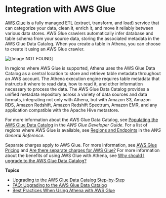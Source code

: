 # Integration with AWS Glue<a name="glue-athena"></a>

 [AWS Glue](http://docs.aws.amazon.com/glue/latest/dg/what-is-glue.html) is a fully managed ETL \(extract, transform, and load\) service that can categorize your data, clean it, enrich it, and move it reliably between various data stores\. AWS Glue crawlers automatically infer database and table schema from your source data, storing the associated metadata in the AWS Glue Data Catalog\. When you create a table in Athena, you can choose to create it using an AWS Glue crawler\.

![\[Image NOT FOUND\]](http://docs.aws.amazon.com/athena/latest/ug/images/glue_architecture.png)

In regions where AWS Glue is supported, Athena uses the AWS Glue Data Catalog as a central location to store and retrieve table metadata throughout an AWS account\. The Athena execution engine requires table metadata that instructs it where to read data, how to read it, and other information necessary to process the data\. The AWS Glue Data Catalog provides a unified metadata repository across a variety of data sources and data formats, integrating not only with Athena, but with Amazon S3, Amazon RDS, Amazon Redshift, Amazon Redshift Spectrum, Amazon EMR, and any application compatible with the Apache Hive metastore\.

For more information about the AWS Glue Data Catalog, see [Populating the AWS Glue Data Catalog](http://docs.aws.amazon.com/glue/latest/dg/populate-data-catalog.html) in the *AWS Glue Developer Guide*\. For a list of regions where AWS Glue is available, see [Regions and Endpoints](http://docs.aws.amazon.com/general/latest/gr/rande.html#glue_region) in the *AWS General Reference*\.

Separate charges apply to AWS Glue\. For more information, see [AWS Glue Pricing](https://aws.amazon.com/glue/pricing) and [Are there separate charges for AWS Glue?](glue-faq.md#faq-pricing) For more information about the benefits of using AWS Glue with Athena, see [Why should I upgrade to the AWS Glue Data Catalog?](glue-faq.md#faq-benefits) 

**Topics**
+ [Upgrading to the AWS Glue Data Catalog Step\-by\-Step](glue-upgrade.md)
+ [FAQ: Upgrading to the AWS Glue Data Catalog](glue-faq.md)
+ [Best Practices When Using Athena with AWS Glue](glue-best-practices.md)